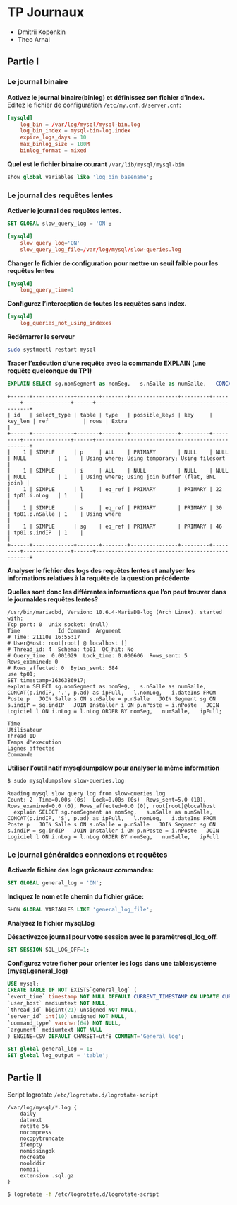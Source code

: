 # TP Journaux

- Dmitrii Kopenkin
- Theo Arnal

## Partie I

### Le journal binaire

**Activez le journal binaire(binlog) et définissez son fichier d’index.**  
Editez le fichier de configuration `/etc/my.cnf.d/server.cnf`:

```conf
[mysqld]
    log_bin = /var/log/mysql/mysql-bin.log
    log_bin_index = mysql-bin-log.index
    expire_logs_days = 10
    max_binlog_size = 100M
    binlog_format = mixed
```

**Quel est le fichier binaire courant**
`/var/lib/mysql/mysql-bin`

```sql
show global variables like 'log_bin_basename';
```

### Le journal des requêtes lentes

**Activer le journal des requêtes lentes.**

```sql
SET GLOBAL slow_query_log = 'ON';
```

```conf
[mysqld]
    slow_query_log='ON'
    slow_query_log_file=/var/log/mysql/slow-queries.log
```

**Changer le fichier de configuration pour mettre un seuil faible pour les requêtes lentes**

```conf
[mysqld]
    long_query_time=1
```

**Configurez l’interception de toutes les requêtes sans index.**

```conf
[mysqld]
    log_queries_not_using_indexes
```

**Redémarrer le serveur**

```bash
sudo systmectl restart mysql
```

**Tracer l’exécution d’une requête avec la commande EXPLAIN (une requête quelconque du TP1)**

```sql
EXPLAIN SELECT sg.nomSegment as nomSeg,   s.nSalle as numSalle,   CONCAT(p.indIP, '.', p.ad) as ipFull,   l.nomLog,   i.dateIns FROM Poste p   JOIN Salle s ON s.nSalle = p.nSalle   JOIN Segment sg ON s.indIP = sg.indIP   JOIN Installer i ON p.nPoste = i.nPoste   JOIN Logiciel l ON i.nLog = l.nLog ORDER BY nomSeg,   numSalle,   ipFull;
```

```
+------+-------------+-------+--------+---------------+---------+---------+---------------+------+-------------------------------------------------+
| id   | select_type | table | type   | possible_keys | key     | key_len | ref           | rows | Extra                                           |
+------+-------------+-------+--------+---------------+---------+---------+---------------+------+-------------------------------------------------+
|    1 | SIMPLE      | p     | ALL    | PRIMARY       | NULL    | NULL    | NULL          | 1    | Using where; Using temporary; Using filesort    |
|    1 | SIMPLE      | i     | ALL    | NULL          | NULL    | NULL    | NULL          | 1    | Using where; Using join buffer (flat, BNL join) |
|    1 | SIMPLE      | l     | eq_ref | PRIMARY       | PRIMARY | 22      | tp01.i.nLog   | 1    |                                                 |
|    1 | SIMPLE      | s     | eq_ref | PRIMARY       | PRIMARY | 30      | tp01.p.nSalle | 1    | Using where                                     |
|    1 | SIMPLE      | sg    | eq_ref | PRIMARY       | PRIMARY | 46      | tp01.s.indIP  | 1    |                                                 |
+------+-------------+-------+--------+---------------+---------+---------+---------------+------+-------------------------------------------------+

```

**Analyser le fichier des logs des requêtes lentes et analyser les informations relatives à la requête de la question précédente**

<!-- TODO -->

**Quelles sont donc les différentes informations que l’on peut trouver dans le journaldes requêtes lentes?**

```
/usr/bin/mariadbd, Version: 10.6.4-MariaDB-log (Arch Linux). started with:
Tcp port: 0  Unix socket: (null)
Time		    Id Command	Argument
# Time: 211108 16:55:17
# User@Host: root[root] @ localhost []
# Thread_id: 4  Schema: tp01  QC_hit: No
# Query_time: 0.001029  Lock_time: 0.000606  Rows_sent: 5  Rows_examined: 0
# Rows_affected: 0  Bytes_sent: 684
use tp01;
SET timestamp=1636386917;
explain SELECT sg.nomSegment as nomSeg,   s.nSalle as numSalle,   CONCAT(p.indIP, '.', p.ad) as ipFull,   l.nomLog,   i.dateIns FROM Poste p   JOIN Salle s ON s.nSalle = p.nSalle   JOIN Segment sg ON s.indIP = sg.indIP   JOIN Installer i ON p.nPoste = i.nPoste   JOIN Logiciel l ON i.nLog = l.nLog ORDER BY nomSeg,   numSalle,   ipFull;

```

```
Time
Utilisateur
Thread ID
Temps d'execution
Lignes affectes
Commande
```

**Utiliser l’outil natif mysqldumpslow pour analyser la même information**

```bash
$ sudo mysqldumpslow slow-queries.log
```

```
Reading mysql slow query log from slow-queries.log
Count: 2  Time=0.00s (0s)  Lock=0.00s (0s)  Rows_sent=5.0 (10), Rows_examined=0.0 (0), Rows_affected=0.0 (0), root[root]@localhost
  explain SELECT sg.nomSegment as nomSeg,   s.nSalle as numSalle,   CONCAT(p.indIP, 'S', p.ad) as ipFull,   l.nomLog,   i.dateIns FROM Poste p   JOIN Salle s ON s.nSalle = p.nSalle   JOIN Segment sg ON s.indIP = sg.indIP   JOIN Installer i ON p.nPoste = i.nPoste   JOIN Logiciel l ON i.nLog = l.nLog ORDER BY nomSeg,   numSalle,   ipFull
```

### Le journal généraldes connexions et requêtes

**Activezle fichier des logs grâceaux commandes:**

```sql
SET GLOBAL general_log = 'ON';
```

**Indiquez le nom et le chemin du fichier grâce:**

```sql
SHOW GLOBAL VARIABLES LIKE 'general_log_file';
```

**Analysez le fichier mysql.log**

<!-- TODO -->

**Désactivezce journal pour votre session avec le paramètresql_log_off.**

```sql
SET SESSION SQL_LOG_OFF=1;
```

**Configurez votre ficher pour orienter les logs dans une table:système (mysql.general_log)**

```sql
USE mysql;
CREATE TABLE IF NOT EXISTS`general_log` (
`event_time` timestamp NOT NULL DEFAULT CURRENT_TIMESTAMP ON UPDATE CURRENT_TIMESTAMP,
`user_host` mediumtext NOT NULL,
`thread_id` bigint(21) unsigned NOT NULL,
`server_id` int(10) unsigned NOT NULL,
`command_type` varchar(64) NOT NULL,
`argument` mediumtext NOT NULL
) ENGINE=CSV DEFAULT CHARSET=utf8 COMMENT='General log';

SET global general_log = 1;
SET global log_output = 'table';
```

## Partie II

Script logrotate `/etc/logrotate.d/logrotate-script`

```
/var/log/mysql/*.log {
    daily
    dateext
    rotate 56
    nocompress
    nocopytruncate
    ifempty
    nomissingok
    nocreate
    noolddir
    nomail
    extension .sql.gz
}
```

```bash
$ logrotate -f /etc/logrotate.d/logrotate-script
```
